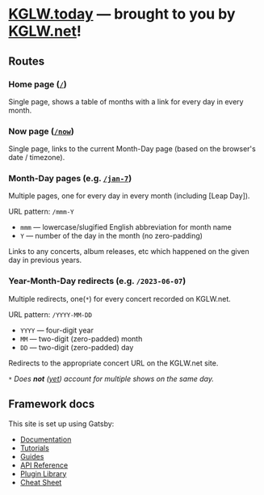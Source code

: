 # [KGLW.today] — brought to you by **[KGLW.net]**!


## Routes


### Home page ([`/`][KGLW.today])

Single page, shows a table of months with a link for every day in every month.


### Now page ([`/now`])

Single page, links to the current Month-Day page (based on the browser's date / timezone).


### Month-Day pages (e.g. [`/jan-7`])

Multiple pages, one for every day in every month (including [Leap Day]).

URL pattern: `/mmm-Y`
* `mmm` — lowercase/slugified English abbreviation for month name
* `Y` — number of the day in the month (no zero-padding)

Links to any concerts, album releases, etc which happened on the given day in previous years.


### Year-Month-Day redirects (e.g. `/2023-06-07`)

Multiple redirects, one(`*`) for every concert recorded on KGLW.net.

URL pattern: `/YYYY-MM-DD`
* `YYYY` — four-digit year
* `MM` — two-digit (zero-padded) month
* `DD` — two-digit (zero-padded) day

Redirects to the appropriate concert URL on the KGLW.net site.

`*` *Does __not__ ([yet](https://github.com/kglw-dot-net/kglw-today/issues/101)) account for multiple shows on the same day.*


## Framework docs

This site is set up using Gatsby:
- [Documentation](https://www.gatsbyjs.com/docs/?utm_source=starter&utm_medium=readme&utm_campaign=minimal-starter)
- [Tutorials](https://www.gatsbyjs.com/tutorial/?utm_source=starter&utm_medium=readme&utm_campaign=minimal-starter)
- [Guides](https://www.gatsbyjs.com/tutorial/?utm_source=starter&utm_medium=readme&utm_campaign=minimal-starter)
- [API Reference](https://www.gatsbyjs.com/docs/api-reference/?utm_source=starter&utm_medium=readme&utm_campaign=minimal-starter)
- [Plugin Library](https://www.gatsbyjs.com/plugins?utm_source=starter&utm_medium=readme&utm_campaign=minimal-starter)
- [Cheat Sheet](https://www.gatsbyjs.com/docs/cheat-sheet/?utm_source=starter&utm_medium=readme&utm_campaign=minimal-starter)


[`/jan-7`]: https://kglw.today/jan-7?source=github&campagin=readme
[`/now`]: https://kglw.today/now?source=github&campagin=readme
[KGLW.net]: https://kglw.net?source=kglw.today&campaign=github-readme
[KGLW.today]: https://kglw.today?source=github&campaign=readme
[Leay Day]: https://kglw.today/feb-29?source=github&campagin=readme
